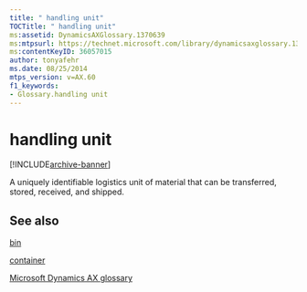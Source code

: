 ```yaml
---
title: " handling unit"
TOCTitle: " handling unit"
ms:assetid: DynamicsAXGlossary.1370639
ms:mtpsurl: https://technet.microsoft.com/library/dynamicsaxglossary.1370639(v=AX.60)
ms:contentKeyID: 36057015
author: tonyafehr
ms.date: 08/25/2014
mtps_version: v=AX.60
f1_keywords:
- Glossary.handling unit
---
```


# handling unit


[!INCLUDE[archive-banner](includes/archive-banner.md)]

A uniquely identifiable logistics unit of material that can be transferred, stored, received, and shipped.

## See also

[bin](bin.md)

[container](container.md)

[Microsoft Dynamics AX glossary](glossary/microsoft-dynamics-ax-glossary.md)

  


